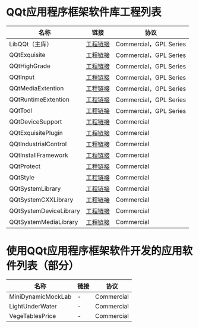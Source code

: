 # QQt应用程序框架软件库工程列表  

|名称|链接|协议|  
|----|----|----|
|LibQQt（主库）| [工程链接](https://gitee.com/drabel/LibQQt) |Commercial，GPL Series|
|QQtExquisite|[工程链接](https://gitee.com/drabel/QQtExquisite)|Commercial，GPL Series|
|QQtHighGrade|[工程链接](https://gitee.com/drabel/QQtHighGrade)|Commercial，GPL Series|
|QQtInput|[工程链接](https://gitee.com/drabel/QQtInput)|Commercial，GPL Series|
|QQtMediaExtention|[工程链接](https://gitee.com/drabel/QQtMediaExtention)|Commercial，GPL Series|
|QQtRuntimeExtention|[工程链接](https://gitee.com/drabel/QQtRuntimeExtention)|Commercial，GPL Series|
|QQtTool|[工程链接](https://gitee.com/drabel/QQtTool)|Commercial，GPL Series|
|QQtDeviceSupport|[工程链接](https://gitee.com/drabel/QQtDeviceSupport)|Commercial|
|QQtExquisitePlugin|[工程链接](https://gitee.com/drabel/QQtExquisitePlugin)|Commercial|
|QQtIndustrialControl|[工程链接](https://gitee.com/drabel/QQtIndustrialControl)|Commercial|
|QQtInstallFramework|[工程链接](https://gitee.com/drabel/QQtInstallFramework)|Commercial|
|QQtProtect|[工程链接](https://gitee.com/drabel/QQtProtect)|Commercial|
|QQtStyle|[工程链接](https://gitee.com/drabel/QQtStyle)|Commercial|
|QQtSystemLibrary|[工程链接](https://gitee.com/drabel/QQtSystemLibrary)|Commercial|
|QQtSystemCXXLibrary|[工程链接](https://gitee.com/drabel/QQtSystemCXXLibrary)|Commercial|
|QQtSystemDeviceLibrary|[工程链接](https://gitee.com/drabel/QQtSystemDeviceLibrary)|Commercial|
|QQtSystemMediaLibrary|[工程链接](https://gitee.com/drabel/QQtSystemMediaLibrary)|Commercial|

# 使用QQt应用程序框架软件开发的应用软件列表（部分）  

|名称|链接|协议|
|----|----|----|
|MiniDynamicMockLab|-|Commercial|
|LightUnderWater|-|Commercial|
|VegeTablesPrice|-|Commercial|
